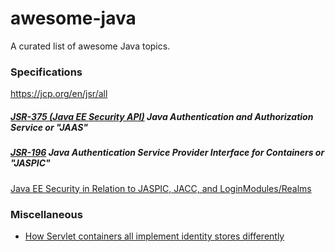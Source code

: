 # awesome-java
A curated list of awesome Java topics.

### Specifications
https://jcp.org/en/jsr/all

##### [JSR-375 (Java EE Security API)](https://javaee.github.io/security-spec) Java Authentication and Authorization Service or "JAAS"

##### [JSR-196](https://jcp.org/aboutJava/communityprocess/mrel/jsr196/index2.html) Java Authentication Service Provider Interface for Containers or "JASPIC"

[Java EE Security in Relation to JASPIC, JACC, and LoginModules/Realms](https://dzone.com/articles/ee-security-in-relation-to-jaspic-jacc-and-loginmo)

### Miscellaneous
- [How Servlet containers all implement identity stores differently](https://arjan-tijms.omnifaces.org/2015/10/how-servlet-containers-all-implement.html)
